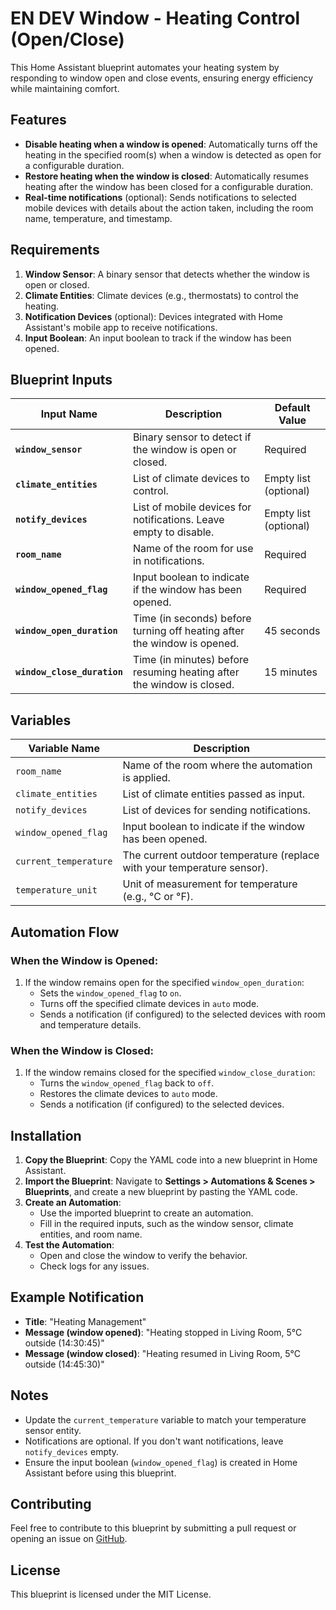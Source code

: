 # EN DEV Window - Heating Control (Open/Close)

This Home Assistant blueprint automates your heating system by responding to window open and close events, ensuring energy efficiency while maintaining comfort. 

## Features
- **Disable heating when a window is opened**: Automatically turns off the heating in the specified room(s) when a window is detected as open for a configurable duration.
- **Restore heating when the window is closed**: Automatically resumes heating after the window has been closed for a configurable duration.
- **Real-time notifications** (optional): Sends notifications to selected mobile devices with details about the action taken, including the room name, temperature, and timestamp.

## Requirements
1. **Window Sensor**: A binary sensor that detects whether the window is open or closed.
2. **Climate Entities**: Climate devices (e.g., thermostats) to control the heating.
3. **Notification Devices** (optional): Devices integrated with Home Assistant's mobile app to receive notifications.
4. **Input Boolean**: An input boolean to track if the window has been opened.

## Blueprint Inputs
| Input Name                | Description                                                                 | Default Value         |
|---------------------------|-----------------------------------------------------------------------------|-----------------------|
| **`window_sensor`**       | Binary sensor to detect if the window is open or closed.                    | Required              |
| **`climate_entities`**    | List of climate devices to control.                                        | Empty list (optional) |
| **`notify_devices`**      | List of mobile devices for notifications. Leave empty to disable.          | Empty list (optional) |
| **`room_name`**           | Name of the room for use in notifications.                                 | Required              |
| **`window_opened_flag`**  | Input boolean to indicate if the window has been opened.                   | Required              |
| **`window_open_duration`**| Time (in seconds) before turning off heating after the window is opened.   | 45 seconds            |
| **`window_close_duration`**| Time (in minutes) before resuming heating after the window is closed.      | 15 minutes            |

## Variables
| Variable Name             | Description                                                                 |
|---------------------------|-----------------------------------------------------------------------------|
| `room_name`               | Name of the room where the automation is applied.                          |
| `climate_entities`        | List of climate entities passed as input.                                  |
| `notify_devices`          | List of devices for sending notifications.                                 |
| `window_opened_flag`      | Input boolean to indicate if the window has been opened.                   |
| `current_temperature`     | The current outdoor temperature (replace with your temperature sensor).    |
| `temperature_unit`        | Unit of measurement for temperature (e.g., °C or °F).                      |

## Automation Flow
### When the Window is Opened:
1. If the window remains open for the specified `window_open_duration`:
   - Sets the `window_opened_flag` to `on`.
   - Turns off the specified climate devices in `auto` mode.
   - Sends a notification (if configured) to the selected devices with room and temperature details.

### When the Window is Closed:
1. If the window remains closed for the specified `window_close_duration`:
   - Turns the `window_opened_flag` back to `off`.
   - Restores the climate devices to `auto` mode.
   - Sends a notification (if configured) to the selected devices.

## Installation
1. **Copy the Blueprint**: Copy the YAML code into a new blueprint in Home Assistant.
2. **Import the Blueprint**: Navigate to **Settings > Automations & Scenes > Blueprints**, and create a new blueprint by pasting the YAML code.
3. **Create an Automation**:
   - Use the imported blueprint to create an automation.
   - Fill in the required inputs, such as the window sensor, climate entities, and room name.
4. **Test the Automation**:
   - Open and close the window to verify the behavior.
   - Check logs for any issues.

## Example Notification
- **Title**: "Heating Management"
- **Message (window opened)**: "Heating stopped in Living Room, 5°C outside (14:30:45)"
- **Message (window closed)**: "Heating resumed in Living Room, 5°C outside (14:45:30)"

## Notes
- Update the `current_temperature` variable to match your temperature sensor entity.
- Notifications are optional. If you don't want notifications, leave `notify_devices` empty.
- Ensure the input boolean (`window_opened_flag`) is created in Home Assistant before using this blueprint.

## Contributing
Feel free to contribute to this blueprint by submitting a pull request or opening an issue on [GitHub](https://github.com/your-repo/your-blueprint).

## License
This blueprint is licensed under the MIT License.

